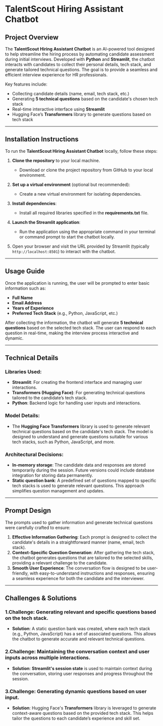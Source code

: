 # TalentScout Hiring Assistant Chatbot 

## Project Overview

The **TalentScout Hiring Assistant Chatbot** is an AI-powered tool designed to help streamline the hiring process by automating candidate assessment during initial interviews. Developed with **Python** and **Streamlit**, the chatbot interacts with candidates to collect their personal details, tech stack, and generate tailored technical questions. The goal is to provide a seamless and efficient interview experience for HR professionals.

Key features include:
- Collecting candidate details (name, email, tech stack, etc.)
- Generating **5 technical questions** based on the candidate's chosen tech stack
- Real-time interactive interface using **Streamlit**
- Hugging Face’s **Transformers** library to generate questions based on tech stack

---

## Installation Instructions

To run the **TalentScout Hiring Assistant Chatbot** locally, follow these steps:

1. **Clone the repository** to your local machine.
   - Download or clone the project repository from GitHub to your local environment.

2. **Set up a virtual environment** (optional but recommended):
   - Create a new virtual environment for isolating dependencies.

3. **Install dependencies**:
   - Install all required libraries specified in the **requirements.txt** file.

4. **Launch the Streamlit application**:
   - Run the application using the appropriate command in your terminal or command prompt to start the chatbot locally.

5. Open your browser and visit the URL provided by Streamlit (typically `http://localhost:8501`) to interact with the chatbot.

---

## Usage Guide

Once the application is running, the user will be prompted to enter basic information such as:
- **Full Name**
- **Email Address**
- **Years of Experience**
- **Preferred Tech Stack** (e.g., Python, JavaScript, etc.)

After collecting the information, the chatbot will generate **5 technical questions** based on the selected tech stack. The user can respond to each question in real-time, making the interview process interactive and dynamic.

---

## Technical Details

### Libraries Used:
- **Streamlit**: For creating the frontend interface and managing user interactions.
- **Transformers (Hugging Face)**: For generating technical questions tailored to the candidate’s tech stack.
- **Python**: Backend logic for handling user inputs and interactions.

### Model Details:
- The **Hugging Face Transformers** library is used to generate relevant technical questions based on the candidate's tech stack. The model is designed to understand and generate questions suitable for various tech stacks, such as Python, JavaScript, and more.

### Architectural Decisions:
- **In-memory storage**: The candidate data and responses are stored temporarily during the session. Future versions could include database integration for storing data permanently.
- **Static question bank**: A predefined set of questions mapped to specific tech stacks is used to generate relevant questions. This approach simplifies question management and updates.

---

## Prompt Design

The prompts used to gather information and generate technical questions were carefully crafted to ensure:
1. **Effective Information Gathering**: Each prompt is designed to collect the candidate's details in a straightforward manner (name, email, tech stack).
2. **Context-Specific Question Generation**: After gathering the tech stack, the chatbot generates questions that are tailored to the selected skills, providing a relevant challenge to the candidate.
3. **Smooth User Experience**: The conversation flow is designed to be user-friendly, with easy-to-understand instructions and responses, ensuring a seamless experience for both the candidate and the interviewer.

---

## Challenges & Solutions

###  **1.Challenge**: Generating relevant and specific questions based on the tech stack.
   - **Solution**: A static question bank was created, where each tech stack (e.g., Python, JavaScript) has a set of associated questions. This allows the chatbot to generate accurate and relevant technical questions.

### **2.Challenge**: Maintaining the conversation context and user inputs across multiple interactions.
   - **Solution**: **Streamlit's session state** is used to maintain context during the conversation, storing user responses and progress throughout the session.

### **3.Challenge**: Generating dynamic questions based on user input.
   - **Solution**: Hugging Face's **Transformers** library is leveraged to generate context-aware questions based on the provided tech stack. This helps tailor the questions to each candidate’s experience and skill set.
